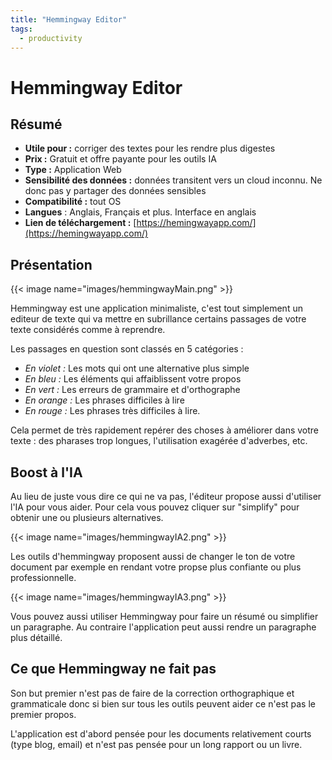 ```yaml
---
title: "Hemmingway Editor"
tags: 
  - productivity
---
```




# Hemmingway Editor

## Résumé

- **Utile pour :** corriger des textes pour les rendre plus digestes
- **Prix :** Gratuit et offre payante pour les outils IA
- **Type :** Application Web
- **Sensibilité des données :** données transitent vers un cloud inconnu. Ne donc pas y partager des données sensibles
- **Compatibilité :** tout OS 
- **Langues** : Anglais, Français et plus. Interface en anglais
- **Lien de téléchargement :** [https://hemingwayapp.com/](https://hemingwayapp.com/)


## Présentation

{{< image name="images/hemmingwayMain.png" >}}

Hemmingway est une application minimaliste, c'est tout simplement un editeur de texte qui va mettre en subrillance certains passages de votre texte considérés comme à reprendre.

Les passages en question sont classés en 5 catégories : 

- *En violet :* Les mots qui ont une alternative plus simple
- *En bleu :* Les éléments qui affaiblissent votre propos
- *En vert :* Les erreurs de grammaire et d'orthographe
- *En orange :* Les phrases difficiles à lire
- *En rouge :* Les phrases très difficiles à lire.

Cela permet de très rapidement repérer des choses à améliorer dans votre texte : des pharases trop longues, l'utilisation exagérée d'adverbes, etc.


## Boost à l'IA

Au lieu de juste vous dire ce qui ne va pas, l'éditeur propose aussi d'utiliser l'IA pour vous aider. Pour cela vous pouvez cliquer sur "simplify" pour obtenir une ou plusieurs alternatives.


{{< image name="images/hemmingwayIA2.png" >}}

Les outils d'hemmingway proposent aussi de changer le ton de votre document par exemple en rendant votre propse plus confiante ou plus professionnelle.

{{< image name="images/hemmingwayIA3.png" >}}

Vous pouvez aussi utiliser Hemmingway pour faire un résumé ou simplifier un paragraphe. Au contraire l'application peut aussi rendre un paragraphe plus détaillé.

## Ce que Hemmingway ne fait pas

Son but premier n'est pas de faire de la correction orthographique et grammaticale donc si bien sur tous les outils peuvent aider ce n'est pas le premier propos.

L'application est d'abord pensée pour les documents relativement courts (type blog, email) et n'est pas pensée pour un long rapport ou un livre.